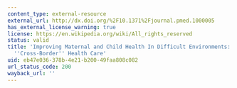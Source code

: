 ```yaml
---
content_type: external-resource
external_url: http://dx.doi.org/%2F10.1371%2Fjournal.pmed.1000005
has_external_license_warning: true
license: https://en.wikipedia.org/wiki/All_rights_reserved
status: valid
title: 'Improving Maternal and Child Health In Difficult Environments: The Case for
  ''Cross-Border'' Health Care'
uid: eb47e036-378b-4e21-b200-49faa808c082
url_status_code: 200
wayback_url: ''
---
```

